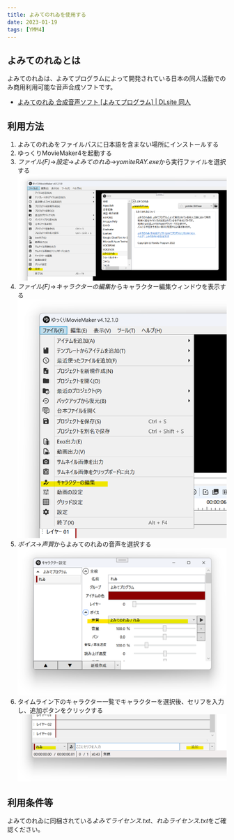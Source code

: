 ```yaml
---
title: よみてのれゐを使用する
date: 2023-01-19
tags: [YMM4]
---
```

## よみてのれゐとは
<Flex>
    <DLsiteCard store="home" item="RJ376955"/>
</Flex>

よみてのれゐは、よみてプログラムによって開発されている日本の同人活動でのみ商用利用可能な音声合成ソフトです。
- [よみてのれゐ 合成音声ソフト [よみてプログラム] | DLsite 同人](https://www.dlsite.com/home/dlaf/=/t/s/link/work/aid/manju/id/RJ376955.html)

## 利用方法
1. よみてのれゐをファイルパスに日本語を含まない場所にインストールする
1. ゆっくりMovieMaker4を起動する
1. *ファイル(F)*→*設定*→*よみてのれゐ*→*yomiteRAY.exe*から実行ファイルを選択する
![スクリーンショット](YomiteProgram_5615.png)
1. *ファイル(F)*→*キャラクターの編集*からキャラクター編集ウィンドウを表示する
![スクリーンショット](YomiteProgram_5705.png)
1. *ボイス*→*声質*からよみてのれゐの音声を選択する
![スクリーンショット](YomiteProgram_5743.png)
1. タイムライン下のキャラクター一覧でキャラクターを選択後、セリフを入力し、追加ボタンをクリックする
![スクリーンショット](YomiteProgram_5812.png)

## 利用条件等
よみてのれゐに同梱されている*よみてライセンス.txt*、*れゐライセンス.txt*をご確認ください。